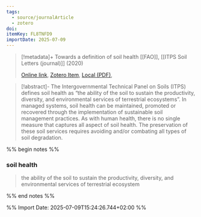 ```yaml
---
tags:
  - source/journalArticle
  - zotero
doi: 
itemKey: FL8TNFD9
importDate: 2025-07-09
---
```

>[!metadata]+
> Towards a definition of soil health
> [[FAO]], 
> [[ITPS Soil Letters (journal)]] (2020)
> 
> [Online link](https://openknowledge.fao.org/handle/20.500.14283/cb1110en), [Zotero Item](zotero://select/library/items/FL8TNFD9), [Local (PDF)](file://C:/Users/aburg/Documents/references/zotero/storage/X3RM26XZ/FAO2020_definitionsoil.pdf), 

>[!abstract]-
>The Intergovernmental Technical Panel on Soils (ITPS) defines soil health as “the ability of the soil to sustain the productivity, diversity, and environmental services of terrestrial ecosystems”. In managed systems, soil health can be maintained, promoted or recovered through the implementation of sustainable soil management practices. As with human health, there is no single measure that captures all aspect of soil health. The preservation of these soil services requires avoiding and/or combating all types of soil degradation.

%% begin notes %%
### soil health
> the ability of the soil to sustain the productivity, diversity, and environmental services of terrestrial ecosystem

%% end notes %%

%% Import Date: 2025-07-09T15:24:26.744+02:00 %%
